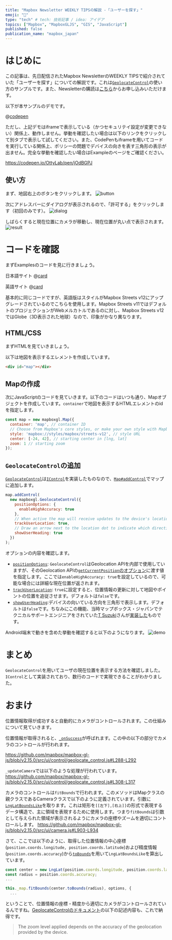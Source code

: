 ```yaml
---
title: "Mapbox Newsletter WEEKLY TIPSの解説 -「ユーザーを探す」"
emoji: "📱"
type: "tech" # tech: 技術記事 / idea: アイデア
topics: ["Mapbox", "MapboxGLJS", "GIS", "JavaScript"]
published: false
publication_name: "mapbox_japan"
---
```


# はじめに

この記事は、先日配信されたMapbox NewsletterのWEEKLY TIPSで紹介されていた「ユーザーを探す」についての解説です。これは[`GeolocateControl`](https://docs.mapbox.com/mapbox-gl-js/api/markers/#geolocatecontrol)の使い方のサンプルです。また、Newsletterの購読は[こちら](https://www.mapbox.jp/blog?#:~:text=%E3%83%8B%E3%83%A5%E3%83%BC%E3%82%B9%E3%83%AC%E3%82%BF%E3%83%BC%E3%82%92%E8%B3%BC%E8%AA%AD)からお申し込みいただけます。

以下が本サンプルのデモです。

@[codepen](https://codepen.io/OttyLab/pen/jOdBGPJ)

ただし、上記デモはiframeで表示している（かつセキュリテイ設定が変更できない）関係上、動作しません。挙動を確認したい場合は以下のリンクをクリックして別タブで表示して試してください。また、CodePenもiframeを用いてコードを実行している関係上、ポリシーの問題でデバイスの向きを表す三角形の表示が出ません。完全な挙動を確認したい場合はExampleのページをご確認ください。

https://codepen.io/OttyLab/pen/jOdBGPJ

## 使い方

まず、地図右上のボタンをクリックします。
![button](/images/articles/34cb75191b7068/button.png)

次にアドレスバーにダイアログが表示されるので、「許可する」をクリックします（初回のみです）。
![dialog](/images/articles/34cb75191b7068/dialog.png)

しばらくすると現在位置にカメラが移動し、現在位置が丸い点で表示されます。
![result](/images/articles/34cb75191b7068/result.png)


# コードを確認

まずExamplesのコードを見に行きましょう。

日本語サイト
@[card](https://docs.mapbox.com/jp/mapbox-gl-js/example/locate-user/)

英語サイト
@[card](https://docs.mapbox.com/mapbox-gl-js/example/locate-user/)

基本的に同じコードですが、英語版はスタイルがMapbox Streets v12にアップグレードされているのでこちらを使用します。Mapbox Streets v11ではデフォルトのプロジェクションがWebメルカトルであるのに対し、Mapbox Streets v12ではGlobe（3D表示された地球）なので、印象がかなり異なります。

## HTML/CSS

まずHTMLを見ていきましょう。

以下は地図を表示するエレメントを作成しています。

```HTML
<div id="map"></div>
```

## Mapの作成

次にJavaScriptのコードを見ていきます。以下のコードはいつも通り、Mapオブジェクトを作成しています。`container`で地図を表示するHTMLエレメントのidを指定します。

```JavaScript
const map = new mapboxgl.Map({
  container: 'map', // container ID
  // Choose from Mapbox's core styles, or make your own style with Mapbox Studio
  style: 'mapbox://styles/mapbox/streets-v12', // style URL
  center: [-24, 42], // starting center in [lng, lat]
  zoom: 1 // starting zoom
});
```

## `GeolocateControl`の追加

[`GeolocateControl`](https://docs.mapbox.com/mapbox-gl-js/api/markers/#geolocatecontrol)は[`IControl`](https://docs.mapbox.com/mapbox-gl-js/api/markers/#icontrol)を実装したものなので、[`Map#addControl`](https://docs.mapbox.com/mapbox-gl-js/api/map/#map#addcontrol)でマップに追加します。

```JavaScript
map.addControl(
  new mapboxgl.GeolocateControl({
    positionOptions: {
      enableHighAccuracy: true
    },
    // When active the map will receive updates to the device's location as it changes.
    trackUserLocation: true,
    // Draw an arrow next to the location dot to indicate which direction the device is heading.
    showUserHeading: true
  })
);
```

オプションの内容を確認します。

- [`positionOptions`](https://docs.mapbox.com/mapbox-gl-js/api/markers/#:~:text=options.-,positionOptions,-Object): `GeolocateControl`はGeolocation APIを内部で使用していますが、そのGeolocation APIの[`getCurrentPosition`のオプション](https://developer.mozilla.org/en-US/docs/Web/API/Geolocation/getCurrentPosition#options)に渡す値を指定します。ここでは`enableHighAccuracy: true`を設定しているので、可能な場合には詳細な現在位置が返されます。
- [`trackUserLocation`](https://docs.mapbox.com/mapbox-gl-js/api/markers/#:~:text=options.-,trackUserLocation,-Object): `true`に設定すると、位置情報の更新に対して地図やポイントの位置を追従させます。デフォルトは`false`です。
- [`showUserHeading`](https://docs.mapbox.com/mapbox-gl-js/api/markers/#:~:text=options.-,trackUserLocation,-Object):デバイスの向いている方向を三角形で表示します。デフォルトは`false`です。ちなみにこの機能、当時マップボックス・ジャパンでテクニカルサポートエンジニアをされていた[T Suzuki](https://github.com/tsuz)さんが[実装した](https://github.com/mapbox/mapbox-gl-js/pull/10817)ものです。


Android端末で動きを含めた挙動を確認すると以下のようになります。
![demo](/images/articles/34cb75191b7068/demo.gif)


# まとめ

`GeolocateControl`を用いてユーザの現在位置を表示する方法を確認しました。`IControl`として実装されており、数行のコードで実現できることがわかりました。


# おまけ
位置情報取得が成功すると自動的にカメラがコントロールされます。この仕組みについて見ていきます。

位置情報が取得されると、[`_onSuccess`](https://github.com/mapbox/mapbox-gl-js/blob/v2.15.0/src/ui/control/geolocate_control.js#L240)が呼ばれます。この中の以下の部分でカメラのコントロールが行われます。

https://github.com/mapbox/mapbox-gl-js/blob/v2.15.0/src/ui/control/geolocate_control.js#L288-L292

`_updateCamera`では以下のような処理が行われています。
https://github.com/mapbox/mapbox-gl-js/blob/v2.15.0/src/ui/control/geolocate_control.js#L308-L317

カメラのコントロールは`fitBounds`で行われます。このメソッドはMapクラスの親クラスであるCameraクラスで以下のように定義されています。引数に[`LngLatBoundsLike`](https://docs.mapbox.com/mapbox-gl-js/api/geography/#lnglatboundslike)を取ります。これは矩形を`[[左下],[右上]]`の形式で表現するデータ構造で、主に領域を表現するために使用します。つまり`fitBounds`は引数として与えられた領域が表示されるようにカメラの座標やズームを適切にコントロールします。
https://github.com/mapbox/mapbox-gl-js/blob/v2.15.0/src/ui/camera.js#L903-L934

さて、ここでは以下のように、取得した位置情報の中心座標(`position.coords.longitude, position.coords.latitude`)および精度情報(`position.coords.accuracy`)から[`toBounds`](https://docs.mapbox.com/mapbox-gl-js/api/geography/#lnglat#tobounds)を用いて`LngLatBoundsLike`を算出しています。

```JavaScript
const center = new LngLat(position.coords.longitude, position.coords.latitude);
const radius = position.coords.accuracy;
...

this._map.fitBounds(center.toBounds(radius), options, {
  ...
```

ということで、位置情報の座標・精度から適切にカメラがコントロールされているんですね。[GeolocateControlのドキュメント](https://docs.mapbox.com/mapbox-gl-js/api/markers/#geolocatecontrol)の以下の記述内容も、これで納得です。

> The zoom level applied depends on the accuracy of the geolocation provided by the device.